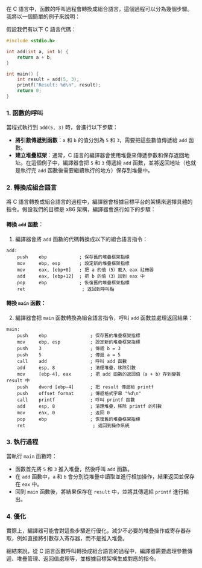 在 C 語言中，函數的呼叫過程會轉換成組合語言，這個過程可以分為幾個步驟。我將以一個簡單的例子來說明：

假設我們有以下 C 語言代碼：

```c
#include <stdio.h>

int add(int a, int b) {
    return a + b;
}

int main() {
    int result = add(5, 3);
    printf("Result: %d\n", result);
    return 0;
}
```

### 1. 函數的呼叫
當程式執行到 `add(5, 3)` 時，會進行以下步驟：

- **將引數傳遞到函數**：`a` 和 `b` 的值分別為 `5` 和 `3`，需要把這些數值傳遞給 `add` 函數。
- **建立堆疊框架**：通常，C 語言的編譯器會使用堆疊來傳遞參數和保存返回地址。在這個例子中，編譯器會把 `5` 和 `3` 傳遞給 `add` 函數，並將返回地址（也就是執行完 `add` 函數後需要繼續執行的地方）保存到堆疊中。

### 2. 轉換成組合語言
將 C 語言轉換成組合語言的過程中，編譯器會根據目標平台的架構來選擇具體的指令。假設我們的目標是 x86 架構，編譯器會進行如下的步驟：

#### 轉換 `add` 函數：
1. 編譯器會將 `add` 函數的代碼轉換成以下的組合語言指令：

```assembly
add:
    push    ebp            ; 保存舊的堆疊框架指標
    mov     ebp, esp       ; 設定新的堆疊框架指標
    mov     eax, [ebp+8]   ; 把 a 的值（5）載入 eax 註冊器
    add     eax, [ebp+12]  ; 把 b 的值（3）加到 eax 中
    pop     ebp            ; 恢復舊的堆疊框架指標
    ret                     ; 返回到呼叫點
```

#### 轉換 `main` 函數：
2. 編譯器會把 `main` 函數轉換為組合語言指令，呼叫 `add` 函數並處理返回結果：

```assembly
main:
    push    ebp                ; 保存舊的堆疊框架指標
    mov     ebp, esp           ; 設定新的堆疊框架指標
    push    3                  ; 傳遞 b = 3
    push    5                  ; 傳遞 a = 5
    call    add                ; 呼叫 add 函數
    add     esp, 8             ; 清理堆疊，移除引數
    mov     [ebp-4], eax       ; 把 add 函數的返回值（a + b）存到變數 result 中
    push    dword [ebp-4]      ; 把 result 傳遞給 printf
    push    offset format      ; 傳遞格式字串 "%d\n"
    call    printf             ; 呼叫 printf 函數
    add     esp, 8             ; 清理堆疊，移除 printf 的引數
    mov     eax, 0             ; 返回 0
    pop     ebp                ; 恢復舊的堆疊框架指標
    ret                         ; 返回到操作系統
```

### 3. 執行過程
當執行 `main` 函數時：
- 函數首先將 `5` 和 `3` 推入堆疊，然後呼叫 `add` 函數。
- 在 `add` 函數中，`a` 和 `b` 會分別從堆疊中讀取並進行相加操作，結果返回並保存在 `eax` 中。
- 回到 `main` 函數後，將結果保存在 `result` 中，並將其傳遞給 `printf` 進行輸出。

### 4. 優化
實際上，編譯器可能會對這些步驟進行優化，減少不必要的堆疊操作或寄存器存取，例如直接將引數存入寄存器，而不是推入堆疊。

總結來說，從 C 語言函數呼叫轉換成組合語言的過程中，編譯器需要處理參數傳遞、堆疊管理、返回值處理等，並根據目標架構生成對應的指令。